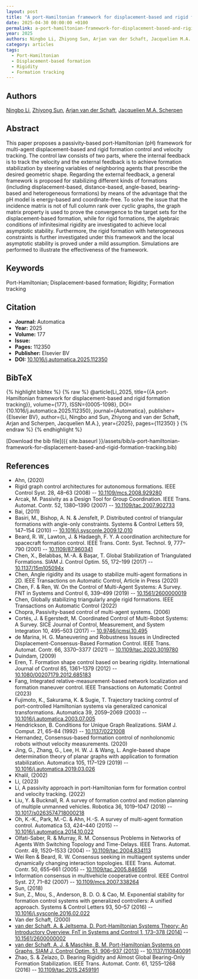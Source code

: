 ```yaml
---
layout: post
title: "A port-Hamiltonian framework for displacement-based and rigid formation tracking"
date: 2025-04-30 00:00:00 +0100
permalink: a-port-hamiltonian-framework-for-displacement-based-and-rigid-formation-tracking
year: 2025
authors: Ningbo Li, Zhiyong Sun, Arjan van der Schaft, Jacquelien M.A. Scherpen
category: articles
tags:
  - Port-Hamiltonian
  - Displacement-based formation
  - Rigidity
  - Formation tracking
---
```

 
## Authors
[Ningbo Li](authors/ningbo-li), [Zhiyong Sun](authors/zhiyong-sun), [Arjan van der Schaft](authors/arjan-van-der-schaft), [Jacquelien M.A. Scherpen](authors/jacquelien-m-a-scherpen)
 
## Abstract
This paper proposes a passivity-based port-Hamiltonian (pH) framework for multi-agent displacement-based and rigid formation control and velocity tracking. The control law consists of two parts, where the internal feedback is to track the velocity and the external feedback is to achieve formation stabilization by steering variables of neighboring agents that prescribe the desired geometric shape. Regarding the external feedback, a general framework is proposed for stabilizing different kinds of formations (including displacement-based, distance-based, angle-based, bearing-based and heterogeneous formations) by means of the advantage that the pH model is energy-based and coordinate-free. To solve the issue that the incidence matrix is not of full column rank over cyclic graphs, the graph matrix property is used to prove the convergence to the target sets for the displacement-based formation, while for rigid formations, the algebraic conditions of infinitesimal rigidity are investigated to achieve local asymptotic stability. Furthermore, the rigid formation with heterogeneous constraints is further investigated under this framework and the local asymptotic stability is proved under a mild assumption. Simulations are performed to illustrate the effectiveness of the framework.
 
## Keywords
Port-Hamiltonian; Displacement-based formation; Rigidity; Formation tracking
 
## Citation
- **Journal:** Automatica
- **Year:** 2025
- **Volume:** 177
- **Issue:** 
- **Pages:** 112350
- **Publisher:** Elsevier BV
- **DOI:** [10.1016/j.automatica.2025.112350](https://doi.org/10.1016/j.automatica.2025.112350)
 
## BibTeX
{% highlight bibtex %}
{% raw %}
@article{Li_2025,
  title={{A port-Hamiltonian framework for displacement-based and rigid formation tracking}},
  volume={177},
  ISSN={0005-1098},
  DOI={10.1016/j.automatica.2025.112350},
  journal={Automatica},
  publisher={Elsevier BV},
  author={Li, Ningbo and Sun, Zhiyong and van der Schaft, Arjan and Scherpen, Jacquelien M.A.},
  year={2025},
  pages={112350}
}
{% endraw %}
{% endhighlight %}
 
[Download the bib file]({{ site.baseurl }}/assets/bib/a-port-hamiltonian-framework-for-displacement-based-and-rigid-formation-tracking.bib)
 
## References
- Ahn, (2020)
- Rigid graph control architectures for autonomous formations. IEEE Control Syst. 28, 48–63 (2008) -- [10.1109/mcs.2008.929280](https://doi.org/10.1109/mcs.2008.929280)
- Arcak, M. Passivity as a Design Tool for Group Coordination. IEEE Trans. Automat. Contr. 52, 1380–1390 (2007) -- [10.1109/tac.2007.902733](https://doi.org/10.1109/tac.2007.902733)
- Bai, (2011)
- Basiri, M., Bishop, A. N. & Jensfelt, P. Distributed control of triangular formations with angle-only constraints. Systems &amp; Control Letters 59, 147–154 (2010) -- [10.1016/j.sysconle.2009.12.010](https://doi.org/10.1016/j.sysconle.2009.12.010)
- Beard, R. W., Lawton, J. & Hadaegh, F. Y. A coordination architecture for spacecraft formation control. IEEE Trans. Contr. Syst. Technol. 9, 777–790 (2001) -- [10.1109/87.960341](https://doi.org/10.1109/87.960341)
- Chen, X., Belabbas, M.-A. & Başar, T. Global Stabilization of Triangulated Formations. SIAM J. Control Optim. 55, 172–199 (2017) -- [10.1137/15m105094x](https://doi.org/10.1137/15m105094x)
- Chen, Angle rigidity and its usage to stabilize multi-agent formations in 2D. IEEE Transactions on Automatic Control, Article in Press (2020)
- Chen, F. & Ren, W. On the Control of Multi-Agent Systems: A Survey. FNT in Systems and Control 6, 339–499 (2019) -- [10.1561/2600000019](https://doi.org/10.1561/2600000019)
- Chen, Globally stabilizing triangularly angle rigid formations. IEEE Transactions on Automatic Control (2022)
- Chopra, Passivity-based control of multi-agent systems. (2006)
- Cort&eacute;s, J. & Egerstedt, M. Coordinated Control of Multi-Robot Systems: A Survey. SICE Journal of Control, Measurement, and System Integration 10, 495–503 (2017) -- [10.9746/jcmsi.10.495](https://doi.org/10.9746/jcmsi.10.495)
- de Marina, H. G. Maneuvering and Robustness Issues in Undirected Displacement-Consensus-Based Formation Control. IEEE Trans. Automat. Contr. 66, 3370–3377 (2021) -- [10.1109/tac.2020.3019780](https://doi.org/10.1109/tac.2020.3019780)
- Duindam, (2009)
- Eren, T. Formation shape control based on bearing rigidity. International Journal of Control 85, 1361–1379 (2012) -- [10.1080/00207179.2012.685183](https://doi.org/10.1080/00207179.2012.685183)
- Fang, Integrated relative-measurement-based network localization and formation maneuver control. IEEE Transactions on Automatic Control (2023)
- Fujimoto, K., Sakurama, K. & Sugie, T. Trajectory tracking control of port-controlled Hamiltonian systems via generalized canonical transformations. Automatica 39, 2059–2069 (2003) -- [10.1016/j.automatica.2003.07.005](https://doi.org/10.1016/j.automatica.2003.07.005)
- Hendrickson, B. Conditions for Unique Graph Realizations. SIAM J. Comput. 21, 65–84 (1992) -- [10.1137/0221008](https://doi.org/10.1137/0221008)
- Hernandez, Consensus-based formation control of nonholonomic robots without velocity measurements. (2020)
- Jing, G., Zhang, G., Lee, H. W. J. & Wang, L. Angle-based shape determination theory of planar graphs with application to formation stabilization. Automatica 105, 117–129 (2019) -- [10.1016/j.automatica.2019.03.026](https://doi.org/10.1016/j.automatica.2019.03.026)
- Khalil, (2002)
- Li, (2023)
- Li, A passivity approach in port-Hamiltonian form for formation control and velocity tracking. (2022)
- Liu, Y. & Bucknall, R. A survey of formation control and motion planning of multiple unmanned vehicles. Robotica 36, 1019–1047 (2018) -- [10.1017/s0263574718000218](https://doi.org/10.1017/s0263574718000218)
- Oh, K.-K., Park, M.-C. & Ahn, H.-S. A survey of multi-agent formation control. Automatica 53, 424–440 (2015) -- [10.1016/j.automatica.2014.10.022](https://doi.org/10.1016/j.automatica.2014.10.022)
- Olfati-Saber, R. & Murray, R. M. Consensus Problems in Networks of Agents With Switching Topology and Time-Delays. IEEE Trans. Automat. Contr. 49, 1520–1533 (2004) -- [10.1109/tac.2004.834113](https://doi.org/10.1109/tac.2004.834113)
- Wei Ren & Beard, R. W. Consensus seeking in multiagent systems under dynamically changing interaction topologies. IEEE Trans. Automat. Contr. 50, 655–661 (2005) -- [10.1109/tac.2005.846556](https://doi.org/10.1109/tac.2005.846556)
- Information consensus in multivehicle cooperative control. IEEE Control Syst. 27, 71–82 (2007) -- [10.1109/mcs.2007.338264](https://doi.org/10.1109/mcs.2007.338264)
- Sun, (2018)
- Sun, Z., Mou, S., Anderson, B. D. O. & Cao, M. Exponential stability for formation control systems with generalized controllers: A unified approach. Systems &amp; Control Letters 93, 50–57 (2016) -- [10.1016/j.sysconle.2016.02.022](https://doi.org/10.1016/j.sysconle.2016.02.022)
- Van der Schaft, (2000)
- [van der Schaft, A. & Jeltsema, D. Port-Hamiltonian Systems Theory: An Introductory Overview. FnT in Systems and Control 1, 173–378 (2014)](port-hamiltonian-systems-theory-an-introductory-overview) -- [10.1561/2600000002](https://doi.org/10.1561/2600000002)
- [van der Schaft, A. J. & Maschke, B. M. Port-Hamiltonian Systems on Graphs. SIAM J. Control Optim. 51, 906–937 (2013)](port-hamiltonian-systems-on-graphs) -- [10.1137/110840091](https://doi.org/10.1137/110840091)
- Zhao, S. & Zelazo, D. Bearing Rigidity and Almost Global Bearing-Only Formation Stabilization. IEEE Trans. Automat. Contr. 61, 1255–1268 (2016) -- [10.1109/tac.2015.2459191](https://doi.org/10.1109/tac.2015.2459191)

